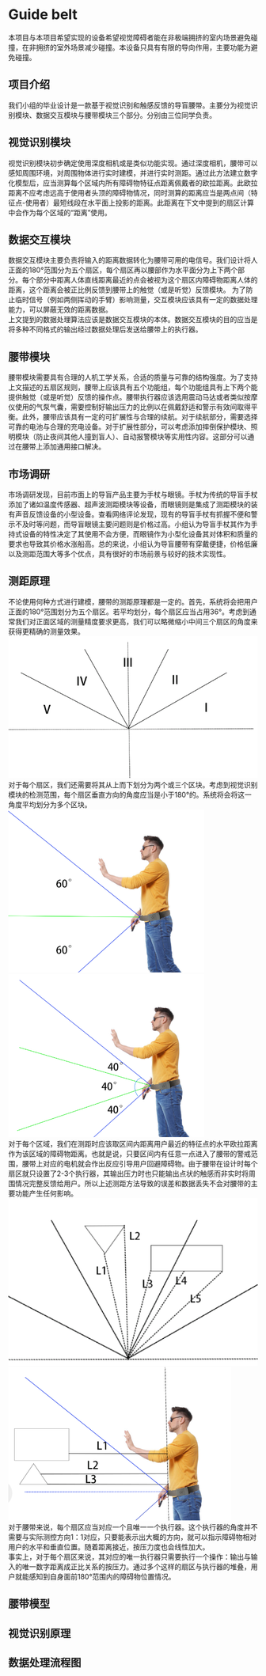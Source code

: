 # Guide belt
本项目与本项目希望实现的设备希望视觉障碍者能在非极端拥挤的室内场景避免碰撞，在非拥挤的室外场景减少碰撞。本设备只具有有限的导向作用，主要功能为避免碰撞。  
## 项目介绍  
我们小组的毕业设计是一款基于视觉识别和触感反馈的导盲腰带。主要分为视觉识别模块、数据交互模块与腰带模块三个部分。分别由三位同学负责。  
## 视觉识别模块  
视觉识别模块初步确定使用深度相机或是类似功能实现。通过深度相机，腰带可以感知周围环境，对周围物体进行实时建模，并进行实时测距。通过此方法建立数字化模型后，应当测算每个区域内所有障碍物特征点距离佩戴者的欧拉距离。此欧拉距离不应考虑远高于使用者头顶的障碍物情况，同时测算的距离应当是两点间（特征点-使用者）最短线段在水平面上投影的距离。此距离在下文中提到的扇区计算中会作为每个区域的“距离”使用。  
## 数据交互模块  
数据交互模块主要负责将输入的距离数据转化为腰带可用的电信号。我们设计将人正面的180°范围分为五个扇区，每个扇区再以腰部作为水平面分为上下两个部分。每个部分中距离人体直线距离最近的点会被视为这个扇区内障碍物距离人体的距离，这个距离会被正比例反馈到腰带上的触觉（或是听觉）反馈模块。 为了防止临时信号（例如两侧挥动的手臂）影响测量，交互模块应该具有一定的数据处理能力，可以屏蔽无效的距离数据。  
上文提到的数据处理算法应该是数据交互模块的本体。数据交互模块的目的应当是将多种不同格式的输出经过数据处理后发送给腰带上的执行器。  
## 腰带模块  
腰带模块需要具有合理的人机工学关系，合适的质量与可靠的结构强度。为了支持上文描述的五扇区规则，腰带上应该具有五个功能组，每个功能组具有上下两个能提供触觉（或是听觉）反馈的操作点。腰带执行器应该选用震动马达或者类似按摩仪使用的气泵气囊，需要控制好输出压力的比例以在佩戴舒适和警示有效间取得平衡。此外，腰带应该具有一定的可扩展性与合理的续航。对于续航部分，需要选择可靠的电池与合理的充电设备。对于扩展性部分，可以考虑添加摔倒保护模块、照明模块（防止夜间其他人撞到盲人）、自动报警模块等实用性内容。这部分可以通过在腰带上添加通用接口解决。
## 市场调研
市场调研发现，目前市面上的导盲产品主要为手杖与眼镜。手杖为传统的导盲手杖添加了诸如温度传感器、超声波测距模块等设备，而眼镜则是集成了测距模块的装有声音反馈设备的小型设备。查看网络评论发现，现有的导盲手杖有抓握不便和警示不及时等问题，而导盲眼镜主要问题则是价格过高。小组认为导盲手杖其作为手持式设备的特性决定了其使用不会方便，而眼镜作为小型化设备其对体积和质量的要求也导致其价格水涨船高。总的来说，小组认为导盲腰带有穿戴便捷，价格低廉以及测距范围大等多个优点，具有很好的市场前景与较好的技术实现性。
## 测距原理  
不论使用何种方式进行建模，腰带的测距原理都是一定的。首先，系统将会把用户正面的180°范围划分为五个扇区。若平均划分，每个扇区应当占用36°。考虑到通常我们对正面区域的测量精度要求更高，我们可以略微缩小中间三个扇区的角度来获得更精确的测量效果。  
![image](https://github.com/1cewood/Blind-Belt/blob/main/%E5%9B%BE%E5%BA%8A/%E6%B0%B4%E5%B9%B3%E4%BA%94%E6%89%87%E5%8C%BA.png)  
对于每个扇区，我们还需要将其从上而下划分为两个或三个区块。考虑到视觉识别模块的检测范围，每个扇区垂直方向的角度应当是小于180°的。系统将会将这一角度平均划分为多个区块。  
![image](https://github.com/1cewood/Blind-Belt/blob/main/%E5%9B%BE%E5%BA%8A/%E5%9E%82%E7%9B%B4%E4%B8%89%E5%88%92%E5%88%86.png)
![image](https://github.com/1cewood/Blind-Belt/blob/main/%E5%9B%BE%E5%BA%8A/%E5%9E%82%E7%9B%B4%E4%BA%8C%E5%88%92%E5%88%86.png)  
对于每个区域，我们在测距时应该取区间内距离用户最近的特征点的水平欧拉距离作为该区域的障碍物距离。也就是说，只要区间内有任意一点进入了腰带的警戒范围，腰带上对应的电机就会作出反应引导用户回避障碍物。由于腰带在设计时每个扇区就只设置了2-3个执行器，其输出压力时也只能输出点状的触感而非实时将周围情况完整反馈给用户。所以上述测距方法导致的误差和数据丢失不会对腰带的主要功能产生任何影响。  
![image](https://github.com/1cewood/Blind-Belt/blob/main/%E5%9B%BE%E5%BA%8A/%E6%B0%B4%E5%B9%B3%E6%B5%8B%E8%B7%9D%E7%A4%BA%E6%84%8F%E5%9B%BE.png)
![image](https://github.com/1cewood/Blind-Belt/blob/main/%E5%9B%BE%E5%BA%8A/%E5%9E%82%E7%9B%B4%E6%B5%8B%E8%B7%9D%E7%A4%BA%E6%84%8F%E5%9B%BE.png)  
对于腰带来说，每个扇区应当对应一个且唯一一个执行器。这个执行器的角度并不需要与实际测控方向1：1对应，只要能表示出大概的方向，就可以指示障碍物相对用户的水平和垂直位置。随着距离接近，按压力度也会线性加大。  
事实上，对于每个扇区来说，其对应的唯一执行器只需要执行一个操作：输出与输入的唯一数字距离成正比关系的按压力。通过多个这样的扇区与执行器的堆叠，用户就能感知到自身面前180°范围内的障碍物位置情况。  
## 腰带模型  
## 视觉识别原理  
## 数据处理流程图  
